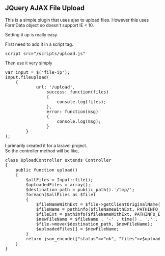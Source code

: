 <h2>JQuery AJAX File Upload</h2>
<p>
This is a simple plugin that uses ajax to upload files. However this uses FormData object so doesn't support IE < 10.
</p>

<p>
Setting it up is really easy.
</p>

<p>
First need to add it in a script tag.
</p>

<pre>
script src="/scripts/upload.js"
</pre>

<p>Then use it very simply</p>
<pre>
var input = $('file-ip');
input.fileupload(
	{
       		url: '/upload',
                success: function(files)
                {
               	    console.log(files);
                },
                error: function(msg)
                {
                    console.log(msg);
                }
        }
);
</pre>

<p>I primarily created it for a laravel project.<br/>So the controller method will be like,</p>
<pre>
class UploadController extends Controller
{
    public function upload()
    {
        $allFiles = Input::file();
        $uploadedFiles = array();
        $destination_path = public_path().'/tmp/';
        foreach($allFiles as $file)
        {
            $fileNameWithExt = $file->getClientOriginalName();
            $fileName = pathinfo($fileNameWithExt, PATHINFO_FILENAME);
            $fileExt = pathinfo($fileNameWithExt, PATHINFO_EXTENSION);
            $newFileName = $fileName . '-' . time() . '.' . $fileExt;
            $file->move($destination_path, $newFileName);
            $uploadedFiles[] = $newFileName;
        }
        return json_encode(["status"=>"ok", "files"=>$uploadedFiles]);
    }
}
</pre>
